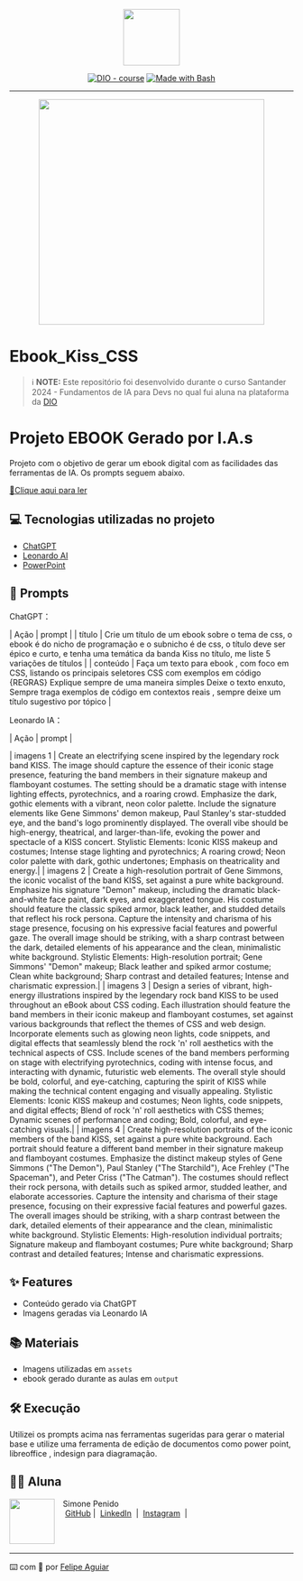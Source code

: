 
<p align="center">
    <img width="100" src=".github/assets/banner.png">
</p>


<p align="center">
<a href="https://dio.me/"><img src="https://img.shields.io/badge/DIO-Course-28DA77?logo=youtube" alt="DIO - course"></a>
<a href="https://www.gnu.org/software/bash/" title="Go to Bash homepage"><img src="https://img.shields.io/badge/Prompt-Project-blue?logo=gnu-bash&amp;logoColor=white" alt="Made with Bash"></a></p>

-------


<p align="center">
<img 
    src="./assets/cover.png"
    width="400"  
/>
</p>

# Ebook_Kiss_CSS


 > ℹ️ **NOTE:** Este repositório foi desenvolvido durante o curso Santander 2024 - Fundamentos de IA para Devs no qual fui aluna na plataforma da [DIO](https://dio.me)

# Projeto EBOOK Gerado por I.A.s 

Projeto com o objetivo de gerar um ebook digital com as facilidades das ferramentas de IA. Os prompts
seguem abaixo.

<a href="https://github.com/felipeAguiarCode/prompts-recipe-to-create-a-ebook/blob/main/output/ebook%20-%20css%20jedi%20output.pdf" title="View PDF now"> 📕Clique aqui para ler</a>

## 💻 Tecnologias utilizadas no projeto

- [ChatGPT](https://chat.openai.com/) 
- [Leonardo AI](https://www.leonardo.ai/)
- [PowerPoint](https://www.microsoft.com/en/microsoft-365/powerpoint)

## 🧠 Prompts


ChatGPT：

|   Ação   | prompt                                                                                                                                                                                                                                                                         |
|  título  | Crie um título de um ebook sobre o tema de css, o ebook é do nicho de programação e o subnicho é de css, o título deve ser épico e curto, e tenha uma temática da banda Kiss no título, me liste 5 variações de títulos                                                        |
| conteúdo | Faça um texto para ebook , com foco em CSS, listando os principais seletores CSS com exemplos em código {REGRAS} Explique sempre de uma maneira simples Deixe o texto enxuto, Sempre traga exemplos de código em contextos reais , sempre deixe um título sugestivo por tópico |




Leonardo IA：

|  Ação  | prompt |

| imagens 1 | Create an electrifying scene inspired by the legendary rock band KISS. The image should capture the essence of their iconic stage presence, featuring the band members in their signature makeup and flamboyant costumes. The setting should be a dramatic stage with intense lighting effects, pyrotechnics, and a roaring crowd. Emphasize the dark, gothic elements with a vibrant, neon color palette. Include the signature elements like Gene Simmons' demon makeup, Paul Stanley's star-studded eye, and the band's logo prominently displayed. The overall vibe should be high-energy, theatrical, and larger-than-life, evoking the power and spectacle of a KISS concert.
Stylistic Elements: Iconic KISS makeup and costumes; Intense stage lighting and pyrotechnics; A roaring crowd; Neon color palette with dark, gothic undertones; Emphasis on theatricality and energy.|
| imagens 2 | Create a high-resolution portrait of Gene Simmons, the iconic vocalist of the band KISS, set against a pure white background. Emphasize his signature "Demon" makeup, including the dramatic black-and-white face paint, dark eyes, and exaggerated tongue. His costume should feature the classic spiked armor, black leather, and studded details that reflect his rock persona. Capture the intensity and charisma of his stage presence, focusing on his expressive facial features and powerful gaze. The overall image should be striking, with a sharp contrast between the dark, detailed elements of his appearance and the clean, minimalistic white background.
Stylistic Elements: High-resolution portrait; Gene Simmons' "Demon" makeup; Black leather and spiked armor costume; Clean white background; Sharp contrast and detailed features;
Intense and charismatic expression.|
| imagens 3 | Design a series of vibrant, high-energy illustrations inspired by the legendary rock band KISS to be used throughout an eBook about CSS coding. Each illustration should feature the band members in their iconic makeup and flamboyant costumes, set against various backgrounds that reflect the themes of CSS and web design. Incorporate elements such as glowing neon lights, code snippets, and digital effects that seamlessly blend the rock 'n' roll aesthetics with the technical aspects of CSS. Include scenes of the band members performing on stage with electrifying pyrotechnics, coding with intense focus, and interacting with dynamic, futuristic web elements. The overall style should be bold, colorful, and eye-catching, capturing the spirit of KISS while making the technical content engaging and visually appealing.
Stylistic Elements: Iconic KISS makeup and costumes; Neon lights, code snippets, and digital effects; Blend of rock 'n' roll aesthetics with CSS themes; Dynamic scenes of performance and coding; Bold, colorful, and eye-catching visuals.|
| imagens 4 | Create high-resolution portraits of the iconic members of the band KISS, set against a pure white background. Each portrait should feature a different band member in their signature makeup and flamboyant costumes. Emphasize the distinct makeup styles of Gene Simmons ("The Demon"), Paul Stanley ("The Starchild"), Ace Frehley ("The Spaceman"), and Peter Criss ("The Catman"). The costumes should reflect their rock persona, with details such as spiked armor, studded leather, and elaborate accessories. Capture the intensity and charisma of their stage presence, focusing on their expressive facial features and powerful gazes. The overall images should be striking, with a sharp contrast between the dark, detailed elements of their appearance and the clean, minimalistic white background.
Stylistic Elements: High-resolution individual portraits; Signature makeup and flamboyant costumes; Pure white background; Sharp contrast and detailed features; Intense and charismatic expressions.

## ✨ Features

- Conteúdo gerado via ChatGPT
- Imagens geradas via Leonardo IA

## 📚 Materiais

- Imagens utilizadas em `assets`
- ebook gerado durante as aulas em `output`

## 🛠️ Execução

Utilizei os prompts acima nas ferramentas sugeridas para gerar o material base e utilize uma ferramenta de edição de documentos como power point, libreoffice , indesign para diagramação.

## 👨‍💻 Aluna

<p>
        <img 
      align=left 
      margin=10 
      width=80 
      src="https://avatars.githubusercontent.com/u/112627846?s=400&u=ecb47dae0b0f268f5c0f4a3af1205eb67749af9e&v=4"
    />
    <p>&nbsp&nbsp&nbspSimone Penido<br>
    &nbsp&nbsp&nbsp
    <a href="https://github.com/SimonePenido">
    GitHub</a>&nbsp;|&nbsp;
    <a href="www.linkedin.com/in/
simone-penido">LinkedIn</a>
&nbsp;|&nbsp;
    <a href="https://www.instagram.com/admsimone/">
    Instagram</a>
&nbsp;|&nbsp;</p>
</p>
<br/><br/>
<p>

---

⌨️ com 💜 por [Felipe Aguiar](https://github.com/felipeAguiarCode)
